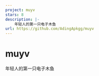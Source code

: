 ```yaml
---
project: muyv
stars: 8
description: |-
    年轻人的第一只电子木鱼
url: https://github.com/AdingApkgg/muyv
---
```


# muyv
年轻人的第一只电子木鱼

